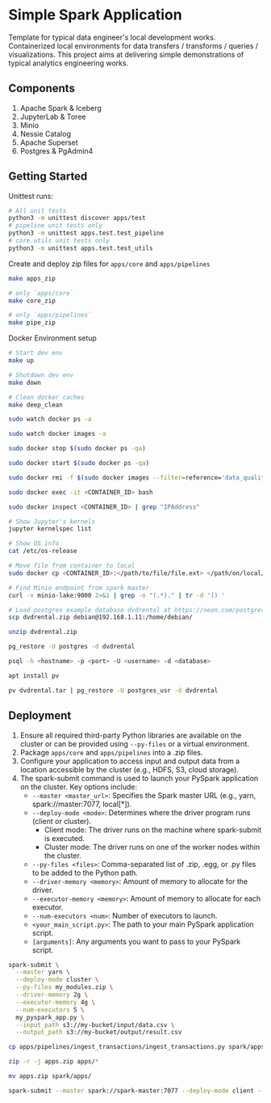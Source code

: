 # Simple Spark Application

Template for typical data engineer's local development works. Containerized local environments for data transfers / transforms / queries / visualizations. This project aims at delivering simple demonstrations of typical analytics engineering works.

## Components

1. Apache Spark & Iceberg
2. JupyterLab & Toree
3. Minio
4. Nessie Catalog
5. Apache Superset
6. Postgres & PgAdmin4

## Getting Started

Unittest runs:

```bash
# All unit tests
python3 -m unittest discover apps/test
# pipeline unit tests only
python3 -m unittest apps.test.test_pipeline
# core.utils unit tests only
python3 -m unittest apps.test.test_utils
```

Create and deploy zip files for `apps/core` and `apps/pipelines`

```bash
make apps_zip

# only `apps/core`
make core_zip

# only `apps/pipelines`
make pipe_zip
```

Docker Environment setup

```bash
# Start dev env
make up

# Shutdown dev env
make down

# Clean docker caches
make deep_clean

sudo watch docker ps -a

sudo watch docker images -a

sudo docker stop $(sudo docker ps -qa)

sudo docker start $(sudo docker ps -qa)

sudo docker rmi -f $(sudo docker images --filter=reference='data_quality_in_*' -qa)

sudo docker exec -it <CONTAINER_ID> bash

sudo docker inspect <CONTAINER_ID> | grep "IPAddress"

# Show Jupyter's kernels
jupyter kernelspec list

# Show OS info
cat /etc/os-release

# Move file from container to local
sudo docker cp <CONTAINER_ID>:</path/to/file/file.ext> </path/on/local/>

# Find Minio endpoint from spark master
curl -v minio-lake:9000 2>&1 | grep -o "(.*)." | tr -d '() '

# Load postgres example database dvdrental at https://neon.com/postgresql/postgresql-getting-started/postgresql-sample-database
scp dvdrental.zip debian@192.168.1.11:/home/debian/

unzip dvdrental.zip

pg_restore -U postgres -d dvdrental

psql -h <hostname> -p <port> -U <username> -d <database>

apt install pv

pv dvdrental.tar | pg_restore -U postgres_usr -d dvdrental
```

## Deployment

1. Ensure all required third-party Python libraries are available on the cluster or can be provided using `--py-files` or a virtual environment.
2. Package `apps/core` and `apps/pipelines` into a .zip files.
3. Configure your application to access input and output data from a location accessible by the cluster (e.g., HDFS, S3, cloud storage).
4. The spark-submit command is used to launch your PySpark application on the cluster. Key options include:
    + `--master <master_url>`: Specifies the Spark master URL (e.g., yarn, spark://master:7077, local[*]).
    + `--deploy-mode <mode>`: Determines where the driver program runs (client or cluster).
        + Client mode: The driver runs on the machine where spark-submit is executed.
        + Cluster mode: The driver runs on one of the worker nodes within the cluster.
    + `--py-files <files>`: Comma-separated list of .zip, .egg, or .py files to be added to the Python path.
    + `--driver-memory <memory>`: Amount of memory to allocate for the driver.
    + `--executor-memory <memory>`: Amount of memory to allocate for each executor.
    + `--num-executors <num>`: Number of executors to launch.
    + `<your_main_script.py>`: The path to your main PySpark application script.
    + `[arguments]`: Any arguments you want to pass to your PySpark script.

```bash
spark-submit \
  --master yarn \
  --deploy-mode cluster \
  --py-files my_modules.zip \
  --driver-memory 2g \
  --executor-memory 4g \
  --num-executors 5 \
  my_pyspark_app.py \
  --input_path s3://my-bucket/input/data.csv \
  --output_path s3://my-bucket/output/result.csv

cp apps/pipelines/ingest_transactions/ingest_transactions.py spark/apps/

zip -r -j apps.zip apps/*

mv apps.zip spark/apps/

spark-submit --master spark://spark-master:7077 --deploy-mode client --py-files apps.zip main.py
```
